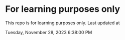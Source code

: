 # For learning purposes only
This repo is for learning purposes only.
Last updated at

Tuesday, November 28, 2023 6:38:00 PM


